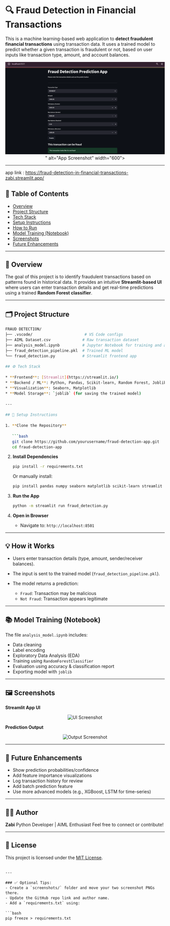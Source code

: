 # 🔍 Fraud Detection in Financial Transactions

This is a machine learning-based web application to **detect fraudulent financial transactions** using transaction data. It uses a trained model to predict whether a given transaction is fraudulent or not, based on user inputs like transaction type, amount, and account balances.

<p align="center">
  <img src="AppLook.png" />
" alt="App Screenshot" width="600">
</p>

---
app link : https://fraud-detection-in-financial-transactions-zabi.streamlit.app/
## 📌 Table of Contents

- [Overview](#overview)
- [Project Structure](#project-structure)
- [Tech Stack](#tech-stack)
- [Setup Instructions](#setup-instructions)
- [How to Run](#how-to-run)
- [Model Training (Notebook)](#model-training-notebook)
- [Screenshots](#screenshots)
- [Future Enhancements](#future-enhancements)

---

## 🧾 Overview

The goal of this project is to identify fraudulent transactions based on patterns found in historical data. It provides an intuitive **Streamlit-based UI** where users can enter transaction details and get real-time predictions using a trained **Random Forest classifier**.

---

## 🗂️ Project Structure

```bash
FRAUD DETECTION/
├── .vscode/                       # VS Code configs
├── AIML Dataset.csv              # Raw transaction dataset
├── analysis_model.ipynb          # Jupyter Notebook for training and analysis
├── fraud_detection_pipeline.pkl  # Trained ML model
└── fraud_detection.py            # Streamlit frontend app

## ⚙️ Tech Stack

* **Frontend**: [Streamlit](https://streamlit.io/)
* **Backend / ML**: Python, Pandas, Scikit-learn, Random Forest, Joblib
* **Visualization**: Seaborn, Matplotlib
* **Model Storage**: `joblib` (for saving the trained model)

---

## 🚀 Setup Instructions

1. **Clone the Repository**

   ```bash
   git clone https://github.com/yourusername/fraud-detection-app.git
   cd fraud-detection-app
   ```

2. **Install Dependencies**

   ```bash
   pip install -r requirements.txt
   ```

   Or manually install:

   ```bash
   pip install pandas numpy seaborn matplotlib scikit-learn streamlit joblib
   ```

3. **Run the App**

   ```bash
   python -m streamlit run fraud_detection.py
   ```

4. **Open in Browser**

   * Navigate to: `http://localhost:8501`

---

## 💡 How it Works

* Users enter transaction details (type, amount, sender/receiver balances).
* The input is sent to the trained model (`fraud_detection_pipeline.pkl`).
* The model returns a prediction:

  * `Fraud`: Transaction may be malicious
  * `Not Fraud`: Transaction appears legitimate

---

## 📚 Model Training (Notebook)

The file `analysis_model.ipynb` includes:

* Data cleaning
* Label encoding
* Exploratory Data Analysis (EDA)
* Training using `RandomForestClassifier`
* Evaluation using accuracy & classification report
* Exporting model with `joblib`

---

## 🖼️ Screenshots

**Streamlit App UI**

<p align="center">
  <img src="screenshots/streamlit_ui.png" alt="UI Screenshot" width="600">
</p>

**Prediction Output**

<p align="center">
  <img src="screenshots/streamlit_output.png" alt="Output Screenshot" width="600">
</p>

---

## 🔮 Future Enhancements

* Show prediction probabilities/confidence
* Add feature importance visualizations
* Log transaction history for review
* Add batch prediction feature
* Use more advanced models (e.g., XGBoost, LSTM for time-series)

---

## 👨‍💻 Author

**Zabi**
Python Developer | AIML Enthusiast
Feel free to connect or contribute!

---

## 📄 License

This project is licensed under the [MIT License](LICENSE).

````

---

### ✅ Optional Tips:
- Create a `screenshots/` folder and move your two screenshot PNGs there.
- Update the GitHub repo link and author name.
- Add a `requirements.txt` using:

```bash
pip freeze > requirements.txt
````


